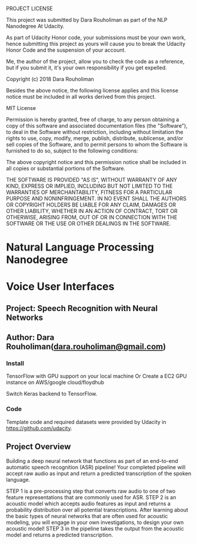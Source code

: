 PROJECT LICENSE

This project was submitted by Dara Rouholiman as part of the NLP Nanodegree At Udacity.

As part of Udacity Honor code, your submissions must be your own work, hence submitting this project as yours will cause you to break the Udacity Honor Code and the suspension of your account.

Me, the author of the project, allow you to check the code as a reference, but if you submit it, it's your own responsibility if you get expelled.

Copyright (c) 2018 Dara Rouholiman

Besides the above notice, the following license applies and this license notice must be included in all works derived from this project.

MIT License

Permission is hereby granted, free of charge, to any person obtaining a copy of this software and associated documentation files (the "Software"), to deal in the Software without restriction, including without limitation the rights to use, copy, modify, merge, publish, distribute, sublicense, and/or sell copies of the Software, and to permit persons to whom the Software is furnished to do so, subject to the following conditions:

The above copyright notice and this permission notice shall be included in all copies or substantial portions of the Software.

THE SOFTWARE IS PROVIDED "AS IS", WITHOUT WARRANTY OF ANY KIND, EXPRESS OR IMPLIED, INCLUDING BUT NOT LIMITED TO THE WARRANTIES OF MERCHANTABILITY, FITNESS FOR A PARTICULAR PURPOSE AND NONINFRINGEMENT. IN NO EVENT SHALL THE AUTHORS OR COPYRIGHT HOLDERS BE LIABLE FOR ANY CLAIM, DAMAGES OR OTHER LIABILITY, WHETHER IN AN ACTION OF CONTRACT, TORT OR OTHERWISE, ARISING FROM, OUT OF OR IN CONNECTION WITH THE SOFTWARE OR THE USE OR OTHER DEALINGS IN THE SOFTWARE.

# Natural Language Processing Nanodegree

# Voice User Interfaces

## Project: Speech Recognition with Neural Networks

## Author: Dara Rouholiman(dara.rouholiman@gmail.com)

### Install

TensorFlow with GPU support on your local machine Or Create a EC2 GPU instance on AWS/google cloud/floydhub

Switch Keras backend to TensorFlow.

### Code

Template code and required datasets were provided by Udacity in https://github.com/udacity.

## Project Overview

Building a deep neural network that functions as part of an end-to-end automatic speech recognition (ASR) pipeline! Your completed pipeline will accept raw audio as input and return a predicted transcription of the spoken language. 

STEP 1 is a pre-processing step that converts raw audio to one of two feature representations that are commonly used for ASR.
STEP 2 is an acoustic model which accepts audio features as input and returns a probability distribution over all potential transcriptions. After learning about the basic types of neural networks that are often used for acoustic modeling, you will engage in your own investigations, to design your own acoustic model!
STEP 3 in the pipeline takes the output from the acoustic model and returns a predicted transcription.
